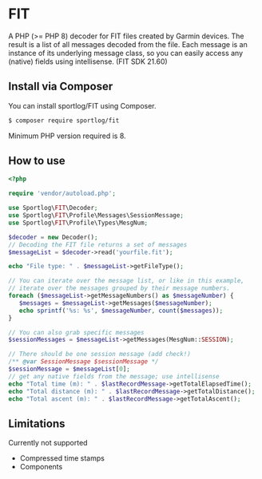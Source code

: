# FIT
A PHP (>= PHP 8) decoder for FIT files created by Garmin devices.
The result is a list of all messages decoded from the file. Each message
is an instance of its underlying message class, so you can easily access
any (native) fields using intellisense. (FIT SDK 21.60)

## Install via Composer
You can install sportlog/FIT using Composer.

``` bash
$ composer require sportlog/fit
```
Minimum PHP version required is 8.

## How to use

``` php
<?php

require 'vendor/autoload.php';

use Sportlog\FIT\Decoder;
use Sportlog\FIT\Profile\Messages\SessionMessage;
use Sportlog\FIT\Profile\Types\MesgNum;

$decoder = new Decoder();
// Decoding the FIT file returns a set of messages
$messageList = $decoder->read('yourfile.fit');

echo "File type: " . $messageList->getFileType();

// You can iterate over the message list, or like in this example,
// iterate over the messages grouped by their message numbers.
foreach ($messageList->getMessageNumbers() as $messageNumber) {
   $messages = $messageList->getMessages($messageNumber);
   echo sprintf('%s: %s', $messageNumber, count($messages));
}

// You can also grab specific messages
$sessionMessages = $messageList->getMessages(MesgNum::SESSION);

// There should be one session message (add check!)
/** @var SessionMessage $sessionMessage */
$sessionMessage = $messageList[0];
// get any native fields from the message; use intellisense
echo "Total time (m): " . $lastRecordMessage->getTotalElapsedTime();
echo "Total distance (m): " . $lastRecordMessage->getTotalDistance();
echo "Total ascent (m): " . $lastRecordMessage->getTotalAscent();
```

## Limitations
Currently not supported
* Compressed time stamps
* Components